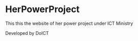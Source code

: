 # HerPowerProject

This this the website of her power project under ICT Ministry

Developed by DoICT
